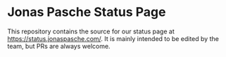 # Jonas Pasche Status Page

This repository contains the source for our status page at https://status.jonaspasche.com/.
It is mainly intended to be edited by the team, but PRs are always welcome.
